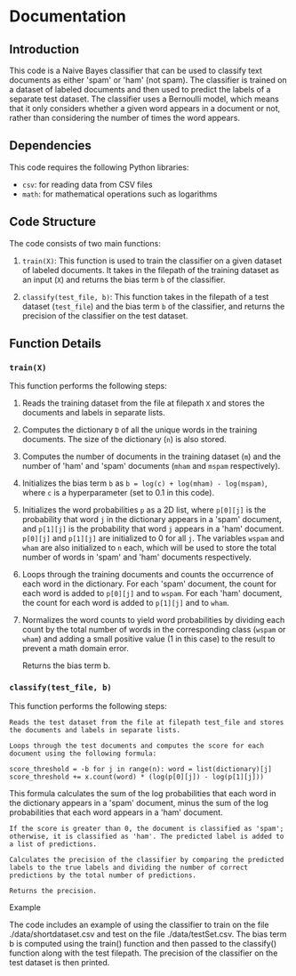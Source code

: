 
# Documentation

## Introduction

This code is a Naive Bayes classifier that can be used to classify text documents as either 'spam' or 'ham' (not spam). The classifier is trained on a dataset of labeled documents and then used to predict the labels of a separate test dataset. The classifier uses a Bernoulli model, which means that it only considers whether a given word appears in a document or not, rather than considering the number of times the word appears.

## Dependencies

This code requires the following Python libraries:

- `csv`: for reading data from CSV files
- `math`: for mathematical operations such as logarithms

## Code Structure

The code consists of two main functions:

1. `train(X)`: This function is used to train the classifier on a given dataset of labeled documents. It takes in the filepath of the training dataset as an input (`X`) and returns the bias term `b` of the classifier.

2. `classify(test_file, b)`: This function takes in the filepath of a test dataset (`test_file`) and the bias term `b` of the classifier, and returns the precision of the classifier on the test dataset.

## Function Details

### `train(X)`

This function performs the following steps:

1. Reads the training dataset from the file at filepath `X` and stores the documents and labels in separate lists.

2. Computes the dictionary `D` of all the unique words in the training documents. The size of the dictionary (`n`) is also stored.

3. Computes the number of documents in the training dataset (`m`) and the number of 'ham' and 'spam' documents (`mham` and `mspam` respectively).

4. Initializes the bias term `b` as `b = log(c) + log(mham) - log(mspam)`, where `c` is a hyperparameter (set to 0.1 in this code).

5. Initializes the word probabilities `p` as a 2D list, where `p[0][j]` is the probability that word `j` in the dictionary appears in a 'spam' document, and `p[1][j]` is the probability that word `j` appears in a 'ham' document. `p[0][j]` and `p[1][j]` are initialized to 0 for all `j`. The variables `wspam` and `wham` are also initialized to `n` each, which will be used to store the total number of words in 'spam' and 'ham' documents respectively.

6. Loops through the training documents and counts the occurrence of each word in the dictionary. For each 'spam' document, the count for each word is added to `p[0][j]` and to `wspam`. For each 'ham' document, the count for each word is added to `p[1][j]` and to `wham`.

7. Normalizes the word counts to yield word probabilities by dividing each count by the total number of words in the corresponding class (`wspam` or `wham`) and adding a small positive value (1 in this case) to the result to prevent a math domain error.

    Returns the bias term b.

### `classify(test_file, b)`

This function performs the following steps:

    Reads the test dataset from the file at filepath test_file and stores the documents and labels in separate lists.

    Loops through the test documents and computes the score for each document using the following formula:

`score_threshold = -b
for j in range(n):
  word = list(dictionary)[j]
  score_threshold += x.count(word) * (log(p[0][j]) - log(p[1][j]))`

This formula calculates the sum of the log probabilities that each word in the dictionary appears in a 'spam' document, minus the sum of the log probabilities that each word appears in a 'ham' document.

    If the score is greater than 0, the document is classified as 'spam'; otherwise, it is classified as 'ham'. The predicted label is added to a list of predictions.

    Calculates the precision of the classifier by comparing the predicted labels to the true labels and dividing the number of correct predictions by the total number of predictions.

    Returns the precision.

Example

The code includes an example of using the classifier to train on the file ./data/shortdataset.csv and test on the file ./data/testSet.csv. The bias term b is computed using the train() function and then passed to the classify() function along with the test filepath. The precision of the classifier on the test dataset is then printed.
